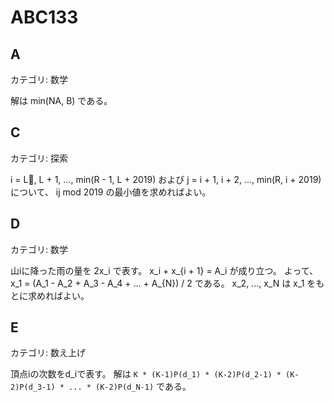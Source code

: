 # ABC133

## A
カテゴリ: 数学

解は min(NA, B) である。

## C
カテゴリ: 探索

i = L, L + 1, ..., min(R - 1, L + 2019) および
j = i + 1, i + 2, ..., min(R, i + 2019) について、
ij mod 2019 の最小値を求めればよい。

## D
カテゴリ: 数学

山iに降った雨の量を 2x_i で表す。
x_i + x_{i + 1} = A_i が成り立つ。
よって、 x_1 = (A_1 - A_2 + A_3 - A_4 + ... + A_{N}) / 2 である。
x_2, ..., x_N は x_1 をもとに求めればよい。

## E
カテゴリ: 数え上げ

頂点iの次数をd_iで表す。
解は `K * (K-1)P(d_1) * (K-2)P(d_2-1) * (K-2)P(d_3-1) * ... * (K-2)P(d_N-1)` である。
